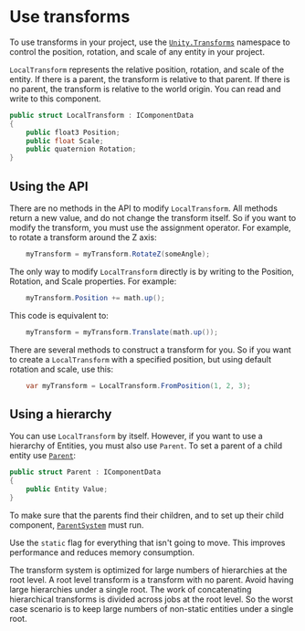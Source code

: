 # Use transforms

To use transforms in your project, use the [`Unity.Transforms`](xref:Unity.Transforms) namespace to control the position, rotation, and scale of any entity in your project.

`LocalTransform` represents the relative position, rotation, and scale of the entity. If there is a parent, the transform is relative to that parent. If there is no parent, the transform is relative to the world origin. You can read and write to this component.

```c#
public struct LocalTransform : IComponentData
{
    public float3 Position;
    public float Scale;
    public quaternion Rotation;
}
```

## Using the API

There are no methods in the API to modify `LocalTransform`. All methods return a new value, and do not change the transform itself. So if you want to modify the transform, you must use the assignment operator. For example, to rotate a transform around the Z axis:

```c#
    myTransform = myTransform.RotateZ(someAngle);
```

The only way to modify `LocalTransform` directly is by writing to the Position, Rotation, and Scale properties. For example:

```c#
    myTransform.Position += math.up();
```

This code is equivalent to:

```c#
    myTransform = myTransform.Translate(math.up());
```

There are several methods to construct a transform for you. So if you want to create a `LocalTransform` with a specified position, but using default rotation and scale, use this:

```c#
    var myTransform = LocalTransform.FromPosition(1, 2, 3);
```

## Using a hierarchy

You can use `LocalTransform` by itself. However, if you want to use a hierarchy of Entities, you must also use `Parent`. To set a parent of a child entity use [`Parent`](xref:Unity.Transforms.Parent):

```c#
public struct Parent : IComponentData
{
    public Entity Value;
}
```

To make sure that the parents find their children, and to set up their child component, [`ParentSystem`](xref:Unity.Transforms.ParentSystem) must run.

Use the `static` flag for everything that isn't going to move. This improves performance and reduces memory consumption.

The transform system is optimized for large numbers of hierarchies at the root level. A root level transform is a transform with no parent. Avoid having large hierarchies under a single root. The work of concatenating hierarchical transforms is divided across jobs at the root level. So the worst case scenario is to keep large numbers of non-static entities under a single root.
